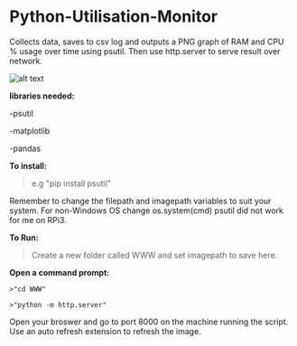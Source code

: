 # Python-Utilisation-Monitor
Collects data, saves to csv log and outputs a PNG graph of RAM and CPU % usage over time using psutil. 
Then use http.server to serve result over network.

![alt text](https://github.com/BobbyLeonard/Python-Utilisation-Monitor/blob/master/monitor.jpg)

**libraries needed:**

  -psutil
  
  -matplotlib
  
  -pandas
  
**To install:** 

>e.g "pip install psutil"

Remember to change the filepath and imagepath variables to suit your system.
For non-Windows OS change os.system(cmd)
psutil did not work for me on RPi3.

**To Run:**

  >Create a new folder called WWW and set imagepath to save here.
  
  **Open a command prompt:**
  
    >"cd WWW"
    
    >"python -m http.server"
  
  Open your broswer and go to port 8000 on the machine running the script.
  Use an auto refresh extension to refresh the image.
